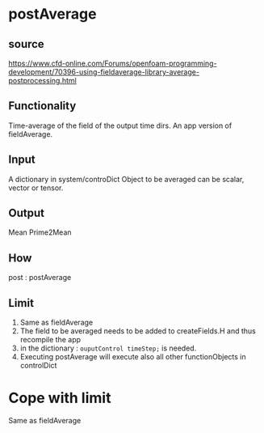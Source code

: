 # postAverage

## source
https://www.cfd-online.com/Forums/openfoam-programming-development/70396-using-fieldaverage-library-average-postprocessing.html

## Functionality
Time-average of the field of the output time dirs.
An app version of fieldAverage.

## Input
A dictionary in system/controDict 
Object to be averaged can be scalar, vector or tensor.

## Output
Mean Prime2Mean 

## How
post        : postAverage

## Limit
1. Same as fieldAverage
2. The field to be averaged needs to be added to createFields.H and thus recompile the app
3. in the dictionary : `ouputControl timeStep;` is needed.
4. Executing postAverage will execute also all other functionObjects in controlDict

# Cope with limit
Same as fieldAverage
